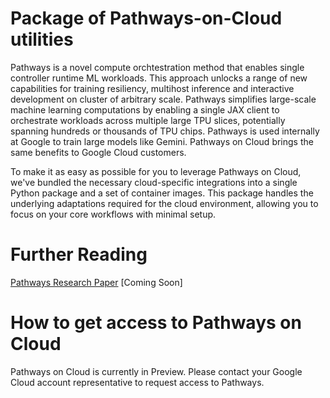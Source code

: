 # Package of Pathways-on-Cloud utilities

Pathways is a novel compute orchtestration method that enables single controller runtime ML workloads.
This approach unlocks a range of new capabilities for training resiliency, multihost inference and interactive development on cluster of arbitrary scale.
Pathways simplifies large-scale machine learning computations by enabling a single JAX client to orchestrate workloads across multiple large TPU slices, potentially spanning hundreds or thousands of TPU chips. Pathways is used internally at Google to train large models like Gemini. Pathways on Cloud brings the same benefits to Google Cloud customers.

To make it as easy as possible for you to leverage Pathways on Cloud, we've bundled the necessary cloud-specific integrations into a single Python package and a set of container images.
This package handles the underlying adaptations required for the cloud environment, allowing you to focus on your core workflows with minimal setup.

# Further Reading
[Pathways Research Paper](https://arxiv.org/abs/2203.12533)
[Coming Soon]


# How to get access to Pathways on Cloud

Pathways on Cloud is currently in Preview.
Please contact your Google Cloud account representative to request access to Pathways.


